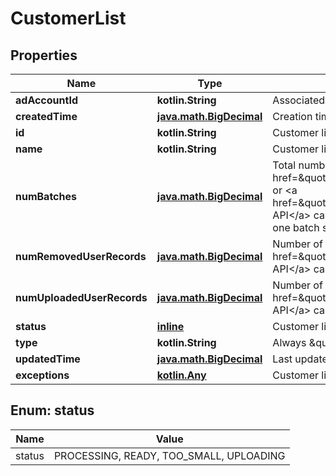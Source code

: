 
# CustomerList

## Properties
| Name | Type | Description | Notes |
| ------------ | ------------- | ------------- | ------------- |
| **adAccountId** | **kotlin.String** | Associated ad account ID. |  [optional] |
| **createdTime** | [**java.math.BigDecimal**](java.math.BigDecimal.md) | Creation time. Unix timestamp in seconds. |  [optional] |
| **id** | **kotlin.String** | Customer list ID. |  [optional] |
| **name** | **kotlin.String** | Customer list name. |  [optional] |
| **numBatches** | [**java.math.BigDecimal**](java.math.BigDecimal.md) | Total number of list updates.  List creation counts as one batch. Each &lt;a href&#x3D;\&quot;/docs/redoc/#operation/ads_v3_customer_list_add_handler_PUT\&quot;&gt;Append&lt;/a&gt; or &lt;a href&#x3D;\&quot;/docs/redoc/#operation/ads_v3_customer_list_remove_handler_PUT\&quot;&gt;Remove API&lt;/a&gt; call counts as another. List creation via the Ads Manager UI could result in more than one batch since the UI breaks up large lists. |  [optional] |
| **numRemovedUserRecords** | [**java.math.BigDecimal**](java.math.BigDecimal.md) | Number of removed user records. In a &lt;a href&#x3D;\&quot;/docs/redoc/#operation/ads_v3_customer_list_remove_handler_PUT\&quot;&gt;Remove API&lt;/a&gt; call, this counter increases even if the user is not found in the list. |  [optional] |
| **numUploadedUserRecords** | [**java.math.BigDecimal**](java.math.BigDecimal.md) | Number of uploaded user records. In an &lt;a href&#x3D;\&quot;/docs/redoc/#operation/ads_v3_customer_list_add_handler_PUT\&quot;&gt;Append API&lt;/a&gt; call, this counter increases even if the uploaded user is already in the list. |  [optional] |
| **status** | [**inline**](#Status) | Customer list status. TOO_SMALL - the list has less than 100 Pinterest users. |  [optional] |
| **type** | **kotlin.String** | Always \&quot;customerlist\&quot;. |  [optional] |
| **updatedTime** | [**java.math.BigDecimal**](java.math.BigDecimal.md) | Last update time. Unix timestamp in seconds. |  [optional] |
| **exceptions** | [**kotlin.Any**](.md) | Customer list errors |  [optional] |


<a id="Status"></a>
## Enum: status
| Name | Value |
| ---- | ----- |
| status | PROCESSING, READY, TOO_SMALL, UPLOADING |



